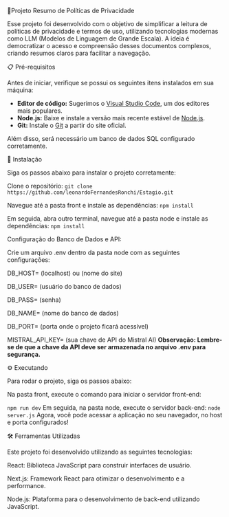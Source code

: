 🚀Projeto Resumo de Políticas de Privacidade

Esse projeto foi desenvolvido com o objetivo de simplificar a leitura de políticas de privacidade e termos de uso, utilizando tecnologias modernas como LLM (Modelos de Linguagem de Grande Escala). A ideia é democratizar o acesso e compreensão desses documentos complexos, criando resumos claros para facilitar a navegação.

📋 Pré-requisitos

Antes de iniciar, verifique se possui os seguintes itens instalados em sua máquina:

- **Editor de código:** Sugerimos o [Visual Studio Code](https://code.visualstudio.com/), um dos editores mais populares.
- **Node.js:** Baixe e instale a versão mais recente estável de [Node.js](https://nodejs.org/).
- **Git:** Instale o [Git](https://git-scm.com/) a partir do site oficial.

Além disso, será necessário um banco de dados SQL configurado corretamente.

🔧 Instalação

Siga os passos abaixo para instalar o projeto corretamente:

Clone o repositório:
`git clone https://github.com/leonardoFernandesRonchi/Estagio.git`

Navegue até a pasta front e instale as dependências:
`npm install`

Em seguida, abra outro terminal, navegue até a pasta node e instale as dependências:
`npm install`

Configuração do Banco de Dados e API:

Crie um arquivo .env dentro da pasta node com as seguintes configurações:

DB_HOST= (localhost) ou (nome do site)

DB_USER= (usuário do banco de dados)

DB_PASS= (senha)

DB_NAME= (nome do banco de dados)

DB_PORT= (porta onde o projeto ficará acessível)

MISTRAL_API_KEY= (sua chave de API do Mistral AI)
**Observação: Lembre-se de que a chave da API deve ser armazenada no arquivo .env para segurança.**

⚙️ Executando

Para rodar o projeto, siga os passos abaixo:

Na pasta front, execute o comando para iniciar o servidor front-end:

`
npm run dev
`
Em seguida, na pasta node, execute o servidor back-end:
`
node server.js
`
Agora, você pode acessar a aplicação no seu navegador, no host e porta configurados!

🛠️ Ferramentas Utilizadas

Este projeto foi desenvolvido utilizando as seguintes tecnologias:

React: Biblioteca JavaScript para construir interfaces de usuário.

Next.js: Framework React para otimizar o desenvolvimento e a performance.

Node.js: Plataforma para o desenvolvimento de back-end utilizando JavaScript.
